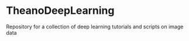 # TheanoDeepLearning
Repository for a collection of deep learning tutorials and scripts on image data
